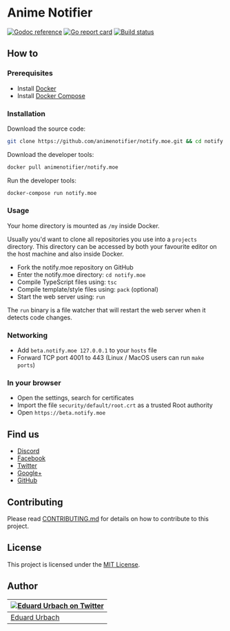 # Anime Notifier

[![Godoc reference][godoc-image]][godoc-url]
[![Go report card][goreportcard-image]][goreportcard-url]
[![Build status][travis-image]][travis-url]

## How to

### Prerequisites

* Install [Docker](https://www.docker.com/get-started)
* Install [Docker Compose](https://docs.docker.com/compose/install/)

### Installation

Download the source code:

```bash
git clone https://github.com/animenotifier/notify.moe.git && cd notify.moe
```

Download the developer tools:

```bash
docker pull animenotifier/notify.moe
```

Run the developer tools:

```bash
docker-compose run notify.moe
```

### Usage

Your home directory is mounted as `/my` inside Docker.

Usually you'd want to clone all repositories you use into a `projects` directory. This directory can be accessed by both your favourite editor on the host machine and also inside Docker.

* Fork the notify.moe repository on GitHub
* Enter the notify.moe directory: `cd notify.moe`
* Compile TypeScript files using: `tsc`
* Compile template/style files using: `pack` (optional)
* Start the web server using: `run`

The `run` binary is a file watcher that will restart the web server when it detects code changes.

### Networking

* Add `beta.notify.moe 127.0.0.1` to your `hosts` file
* Forward TCP port 4001 to 443 (Linux / MacOS users can run `make ports`)

### In your browser

* Open the settings, search for certificates
* Import the file `security/default/root.crt` as a trusted Root authority
* Open `https://beta.notify.moe`

## Find us

* [Discord](https://discord.gg/0kimAmMCeXGXuzNF)
* [Facebook](https://www.facebook.com/animenotifier)
* [Twitter](https://twitter.com/animenotifier)
* [Google+](https://plus.google.com/+AnimeReleaseNotifierOfficial)
* [GitHub](https://github.com/animenotifier/notify.moe)

## Contributing

Please read [CONTRIBUTING.md](https://github.com/animenotifier/notify.moe/blob/go/CONTRIBUTING.md) for details on how to contribute to this project.

## License

This project is licensed under the [MIT License](https://github.com/animenotifier/notify.moe/blob/go/LICENSE).

## Author

| [![Eduard Urbach on Twitter](https://gravatar.com/avatar/16ed4d41a5f244d1b10de1b791657989?s=70)](https://twitter.com/eduardurbach "Follow @eduardurbach on Twitter") |
|---|
| [Eduard Urbach](https://eduardurbach.com) |

[godoc-image]: https://godoc.org/github.com/animenotifier/notify.moe?status.svg
[godoc-url]: https://godoc.org/github.com/animenotifier/notify.moe
[goreportcard-image]: https://goreportcard.com/badge/github.com/animenotifier/notify.moe
[goreportcard-url]: https://goreportcard.com/report/github.com/animenotifier/notify.moe
[travis-image]: https://travis-ci.org/animenotifier/notify.moe.svg?branch=go
[travis-url]: https://travis-ci.org/animenotifier/notify.moe

